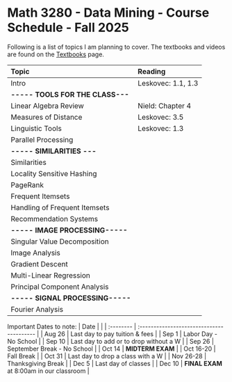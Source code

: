 # Math 3280 - Data Mining - Course Schedule - Fall 2025

Following is a list of topics I am planning to cover. The textbooks and videos are found on the [Textbooks](https://github.com/drolsonmi/math3280/3280_Textbooks.md) page.

| Topic                                | Reading                                             |
| :----------------------------------- | :-------------------------------------------------- |
| Intro                                | Leskovec: 1.1, 1.3                                  |
| __----- TOOLS FOR THE CLASS---__     |                                                     |
| Linear Algebra Review                | Nield: Chapter 4                                    |
| Measures of Distance                 | Leskovec: 3.5                                       |
| Linguistic Tools                     | Leskovec: 1.3                                       |
| Parallel Processing                  |                                                     |
| __----- SIMILARITIES ---__           |                                                     |
| Similarities                         |                                                     |
| Locality Sensitive Hashing           |                                                     |
| PageRank                             |                                                     |
| Frequent Itemsets                    |                                                     |
| Handling of Frequent Itemsets        |                                                     |
| Recommendation Systems               |                                                     |
| __----- IMAGE PROCESSING-----__      |                                                     |
| Singular Value Decomposition         |                                                     |
| Image Analysis                       |                                                     |
| Gradient Descent                     |                                                     |
| Multi-Linear Regression              |                                                     |
| Principal Component Analysis         |                                                     |
| __----- SIGNAL PROCESSING-----__     |                                                     |
| Fourier Analysis                     |                                                     |

Important Dates to note:
| Date      |                                           |
| :-------- | :---------------------------------------- |
| Aug 26    | Last day to pay tuition & fees            |
| Sep 1     | Labor Day - No School                     |
| Sep 10    | Last day to add or to drop without a W    |
| Sep 26    | September Break - No School               |
| Oct 14    | __MIDTERM EXAM__                          |
| Oct 16-20 | Fall Break                                |
| Oct 31    | Last day to drop a class with a W         |
| Nov 26-28 | Thanksgiving Break                        |
| Dec 5     | Last day of classes                       |
| Dec 10    | __FINAL EXAM__ at 8:00am in our classroom |